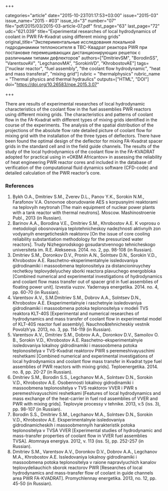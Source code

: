 +++

categories="article"
date="2015-10-23T01:17:53+03:00"
issue="2015-03"
issue_name="2015 - #03"
issue_id="3"
number="07"
file="pdf/2015/03/2015-03-article-07.pdf"
first_page="63"
last_page="72"
udc="621.039"
title="Experimental researches of local hydrodynamics of coolant in PWR FA-Kvadrat using different mixing grids"
original_title="Экспериментальные исследования локальной гидродинамики теплоносителя в ТВС-Квадрат реактора PWR при постановке перемешивающих дистанционирующих решеток с различными типами дефлекторов"
authors=["DmitrievSM", "BorodinSS", "VarentsovAV", "LegchanovMA", "SorokinVD", "KhrobostovAE"]
tags=["nuclear reactor", "fuel assembly", "the coolant flow hydrodynamic", "heat and mass transferal", "mixing grid"]
rubric = "thermalphysics"
rubric_name = "Thermal physics and thermal hydraulics"
outputs=["HTML", "DOI"]
doi="https://doi.org/10.26583/npe.2015.3.07"

+++

There are results of experimental researches of local hydrodynamic characteristics of the coolant flow in the fuel assemblies PWR reactors using different mixing grids. The characteristics and patterns of coolant flow in the FA-Kvadrat with different types of mixing grids identified in the course of the experiments. The analysis of the spatial distribution of the projections of the absolute flow rate detailed picture of coolant flow for mixing grid with the installation of the three types of deflectors. There have been found the optimal design of the deflector for mixing FA-Kvadrat spacer grids in the standard cell and in the field guide channels. The results of the study of the local hydrodynamics of the coolant flow in the FA-KVADRAT adopted for practical using in «OKBM Africantov» in assessing the reliability of heat engineering PWR reactor cores and included in the database of verification of the computational fluid dynamics software (CFD-code) and detailed calculation of the PWR reactor’s core.

### References

1. Bykh O.A., Dmitriev S.M., Zverev D.L., Panov Y.K., Sorokin N.M., Farafonov V.A. Osnovnoe oborudovanie AES s korpusnyimi reaktorami na teplovyih neytronah [The main equipment of nuclear power plants with a tank reactor with thermal neutrons]. Moscow. Mashinostroenie Publ., 2013 (in Russian).
2. Barinov A.A., Borodina V.E., Dmitriev S.M., Khrobostov A.E. K voprosu o metodologii obosnovaniya teplotehnicheskoy nadezhnosti aktivnyih zon vodyanyih energeticheskih reaktorov [On the issue of core cooling reliability substantiation methodology for the pressurized water reactors]. Trudy Nizhegorodskogo gosudarstvennogo tehnicheskogo universiteta im. R.E. Alekseeva. 2014. no. 2, pp. 98-108 (in Russian).
3. Dmitriev S.M., Doronkov D.V., Pronin A.N., Solntsev D.N., Sorokin V.D., Khrobostov A.E. Raschetno-eksperimentalnyie issledovaniya gidrodinamiki i massoobmena teplonositelya za distancioniruychey rechetkoy teplovydelyuchey sborki reactora plavuchego energobloka [Combined numerical and experimental investigations of hydrodynamics and coolant flow mass transfer out of spacer grid in fuel assemblies of floating power unit]. Izvestia vuzov. Yadernaya energetika. 2014. no. 4, pp. 60-70 (in Russian).
4. Varentsov A.V., S.M.Dmitriev S.M., Dobrov A.A., Solntsev D.N., Khrobostov A.E. Eksperimentalnyie i raschetnyie issledovaniya gidrodinamiki i massoobmena potoka teplonositelya v modeli TVS reaktora KLT-40S [Experimental and numerical researches of hydrodynamics and mass transfer of coolant flow in experimental model of KLT-40S reactor fuel assembly]. Nauchno&tehnicheskiy vestnik Povolzh’ya. 2013, no. 3, pp. 114-119 (in Russian).
5. Varentsov A.V., Dmitriev S.M., Dobrov A.A., Doronkov D.V., Samoilov O. B., Sorokin V.D., Khrobostov A.E. Raschetno-eksperimentalnyie issledovaniya lokalnoy gidrodinamiki i massoobmena potoka teplonositelya v TVS-Kvadrat reaktorov PWR s peremeshivayuschimi reshetkami [Combined numerical and experimental investigations of local hydrodynamics and coolant flow mass transfer in Kvadrat type fuel assemblies of PWR reactors with mixing grids]. Teploenergetika. 2014. no. 8, pp. 20-27 (in Russian).
6. Dmitriev S.M., Borodin S.S., Legchanov M.A., Solntsev D.N., Sorokin V.D., Khrobostov A.E. Osobennosti lokalnoy gidrodinamiki i massoobmena teplonositelya v TVS reaktorov VVER i PWR s peremeshivayuschimi reshetkami [Features of local hydrodynamics and mass exchange of the heat-carrier in fuel rod assemblies of VVER and PWR with mixing grids]. Teplovyie processy v tehnike. 2013, v.5 (iss. 3), pp. 98-107 (in Russian).
7. Borodin S.S., Dmitriev S.M., Legchanov M.A., Solntsev D.N., Sorokin V.D., Khrobostov A.E. Eksperimentalnyie issledovaniya gidrodinamicheskih i massoobmennyih harakteristik potoka teplonositelya v TVSA VVER [Experimental studies of hydrodynamic and mass-transfer properties of coolant flow in VVER fuel assemblies TVSA]. Atomnaya energiya. 2012, v. 113 (iss. 5), pp. 252-257 (in Russian).
8. Dmitriev S.M., Varentsov A.V., Doronkov D.V., Dobrov A.A., Legchanov M.A., Khrobostov A.E. Issledovaniya lokalnoy gidrodinamiki i massoobmena potoka teplonositelya v raione napravlyuchich kanalov teplovydeliauchich sborok reactorov PWR [Researches of local hydrodynamics and mass-transfer flow of coolant in guide channels area PWR FA-KVADRAT]. Promychlennay energetika. 2013, no. 12, pp. 45-50 (in Russian).